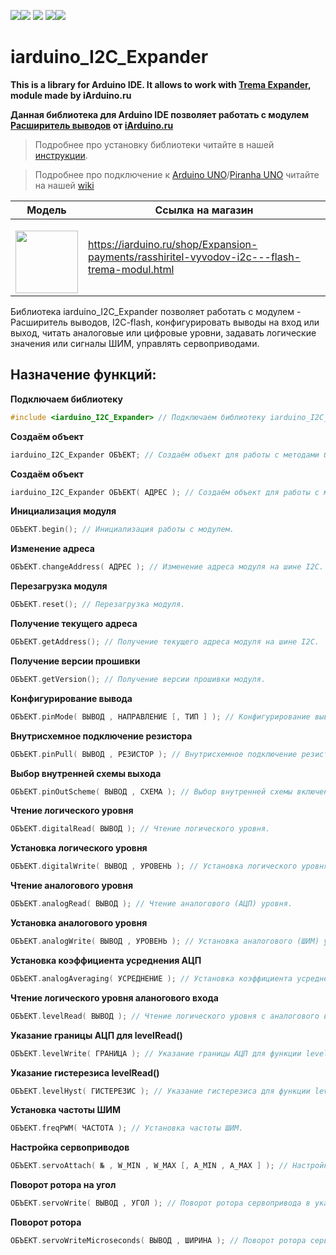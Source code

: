 [![](https://iarduino.ru/img/logo.svg)](https://iarduino.ru)[![](https://wiki.iarduino.ru/img/git-shop.svg?3)](https://iarduino.ru) [![](https://wiki.iarduino.ru/img/git-wiki.svg?2)](https://wiki.iarduino.ru) [![](https://wiki.iarduino.ru/img/git-lesson.svg?2)](https://lesson.iarduino.ru)[![](https://wiki.iarduino.ru/img/git-forum.svg?2)](http://forum.trema.ru)

# iarduino\_I2C\_Expander

**This is a library for Arduino IDE. It allows to work with [Trema Expander](https://iarduino.ru/shop/Expansion-payments/rasshiritel-vyvodov-i2c---flash-trema-modul.html), module made by iArduino.ru**

**Данная библиотека для Arduino IDE позволяет работать с модулем [Расширитель выводов](https://iarduino.ru/shop/Expansion-payments/rasshiritel-vyvodov-i2c---flash-trema-modul.html) от [iArduino.ru](https://iarduino.ru)**

> Подробнее про установку библиотеки читайте в нашей [инструкции](https://wiki.iarduino.ru/page/Installing_libraries/).

> Подробнее про подключение к [Arduino UNO](https://iarduino.ru/shop/boards/arduino-uno-r3.html)/[Piranha UNO](https://iarduino.ru/shop/boards/piranha-uno-r3.html) читайте на нашей [wiki](https://wiki.iarduino.ru/page/trema-extender/#h3_3)


| Модель | Ссылка на магазин |
|---|---|
| <p></p> <img src="https://wiki.iarduino.ru/img/resources/1224/1224.svg" width="100px"></img>| https://iarduino.ru/shop/Expansion-payments/rasshiritel-vyvodov-i2c---flash-trema-modul.html |

Библиотека iarduino\_I2C\_Expander позволяет работать с модулем - Расширитель выводов, I2C-flash, конфигурировать выводы на вход или выход, читать аналоговые или цифровые уровни, задавать логические значения или сигналы ШИМ, управлять сервоприводами.


## Назначение функций:

**Подключаем библиотеку** 

```C++
#include <iarduino_I2C_Expander> // Подключаем библиотеку iarduino_I2C_Expander для работы с модулем.
```

**Создаём объект** 

```C++
iarduino_I2C_Expander ОБЪЕКТ; // Создаём объект для работы с методами библиотеки без указания адреса модуля на шине I2C.
```

**Создаём объект** 

```C++
iarduino_I2C_Expander ОБЪЕКТ( АДРЕС ); // Создаём объект для работы с методами библиотеки указывая адрес модуля на шине I2C.
```

**Инициализация модуля** 

```C++
ОБЪЕКТ.begin(); // Инициализация работы с модулем.
```

**Изменение адреса** 

```C++
ОБЪЕКТ.changeAddress( АДРЕС ); // Изменение адреса модуля на шине I2C.
```

**Перезагрузка модуля**

```C++
ОБЪЕКТ.reset(); // Перезагрузка модуля.
```

**Получение текущего адреса** 

```C++
ОБЪЕКТ.getAddress(); // Получение текущего адреса модуля на шине I2C.
```

**Получение версии прошивки** 

```C++
ОБЪЕКТ.getVersion(); // Получение версии прошивки модуля.
```

**Конфигурирование вывода**

```C++
ОБЪЕКТ.pinMode( ВЫВОД , НАПРАВЛЕНИЕ [, ТИП ] ); // Конфигурирование вывода.
```

**Внутрисхемное подключение резистора** 

```C++
ОБЪЕКТ.pinPull( ВЫВОД , РЕЗИСТОР ); // Внутрисхемное подключение резистора к выводу.
```

**Выбор внутренней схемы выхода** 

```C++
ОБЪЕКТ.pinOutScheme( ВЫВОД , СХЕМА ); // Выбор внутренней схемы включения выхода.
```

**Чтение логического уровня** 

```C++
ОБЪЕКТ.digitalRead( ВЫВОД ); // Чтение логического уровня.
```

**Установка логического уровня** 

```C++
ОБЪЕКТ.digitalWrite( ВЫВОД , УРОВЕНЬ ); // Установка логического уровня.
```

**Чтение аналогового уровня** 

```C++
ОБЪЕКТ.analogRead( ВЫВОД ); // Чтение аналогового (АЦП) уровня.
```

**Установка аналогового уровня** 

```C++
ОБЪЕКТ.analogWrite( ВЫВОД , УРОВЕНЬ ); // Установка аналогового (ШИМ) уровня.
```

**Установка коэффициента усреднения АЦП** 

```C++
ОБЪЕКТ.analogAveraging( УСРЕДНЕНИЕ ); // Установка коэффициента усреднения АЦП.
```

**Чтение логического уровня аланогового входа** 

```C++
ОБЪЕКТ.levelRead( ВЫВОД ); // Чтение логического уровня с аналогового входа.
```

**Указание границы АЦП для levelRead()** 

```C++
ОБЪЕКТ.levelWrite( ГРАНИЦА ); // Указание границы АЦП для функции levelRead().
```

**Указание гистерезиса levelRead()** 

```C++
ОБЪЕКТ.levelHyst( ГИСТЕРЕЗИС ); // Указание гистерезиса для функции levelRead().
```

**Установка частоты ШИМ** 

```C++
ОБЪЕКТ.freqPWM( ЧАСТОТА ); // Установка частоты ШИМ.
```

**Настройка сервоприводов**

```C++
ОБЪЕКТ.servoAttach( № , W_MIN , W_MAX [, A_MIN , A_MAX ] ); // Настройка сервоприводов.
```

**Поворот ротора на угол** 

```C++
ОБЪЕКТ.servoWrite( ВЫВОД , УГОЛ ); // Поворот ротора сервопривода в указанный угол.
```

**Поворот ротора** 

```C++
ОБЪЕКТ.servoWriteMicroseconds( ВЫВОД , ШИРИНА ); // Поворот ротора сервопривода.
```

